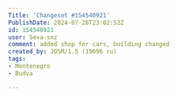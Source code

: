 ```yaml
---
Title: 'Changeset #154540921'
PublishDate: 2024-07-28T23:02:52Z
id: 154540921
user: Seva-snz
comment: added shop for cars, building changed
created_by: JOSM/1.5 (19096 ru)
tags:
- Montenegro
- Budva

---
```

